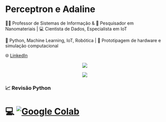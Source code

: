# Perceptron e Adaline

👨‍🏫 Professor de Sistemas de Informação & 🧪 Pesquisador em Nanomateriais | 💻 Cientista de Dados, Especialista em IoT

🚀 Python, Machine Learning, IoT, Robótica | 🤖 Prototipagem de hardware e simulação computacional

🌐 [LinkedIn](https://www.linkedin.com/in/rafael-r-barbosa/)

<p  align="center">
<img src="https://user-images.githubusercontent.com/73097560/115834477-dbab4500-a447-11eb-908a-139a6edaec5c.gif">             
<br>
</p>

<p align="center">
<img src="https://miro.medium.com/v2/resize:fit:640/1*ZS7xxm9jkGIcRnH3QKs02g.gif"/>
</p>

### :chart_with_upwards_trend: Revisão Python 

# :computer: [![Google Colab](https://badgen.net/badge/Launch/on%20Google%20Colab/blue?icon=terminal)](https://github.com/FaculdadeDescomplica/Perceptron_Adaline/blob/main/Revisao.ipynbb) 